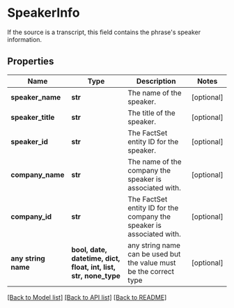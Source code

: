 # SpeakerInfo

If the source is a transcript, this field contains the phrase's speaker information.

## Properties
Name | Type | Description | Notes
------------ | ------------- | ------------- | -------------
**speaker_name** | **str** | The name of the speaker. | [optional] 
**speaker_title** | **str** | The title of the speaker. | [optional] 
**speaker_id** | **str** | The FactSet entity ID for the speaker. | [optional] 
**company_name** | **str** | The name of the company the speaker is associated with. | [optional] 
**company_id** | **str** | The FactSet entity ID for the company the speaker is associated with. | [optional] 
**any string name** | **bool, date, datetime, dict, float, int, list, str, none_type** | any string name can be used but the value must be the correct type | [optional]

[[Back to Model list]](../README.md#documentation-for-models) [[Back to API list]](../README.md#documentation-for-api-endpoints) [[Back to README]](../README.md)


